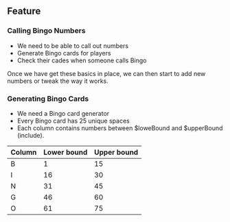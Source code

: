 ## Feature

### Calling Bingo Numbers

- We need to be able to call out numbers
- Generate Bingo cards for players
- Check their cades when someone calls Bingo

Once we have get these basics in place, we can then start to add new numbers
or tweak the way it works.

### Generating Bingo Cards

- We need a Bingo card generator
- Every Bingo card has 25 unique spaces
- Each column contains numbers between $loweBound and $upperBound (include).

|Column | Lower bound | Upper bound |
|-------| ----------- | ----------- |
|   B   |       1     |     15      |          
|   I   |       16    |     30      |
|   N   |       31    |     45      |
|   G   |       46    |     60      |
|   O   |       61    |     75      |
